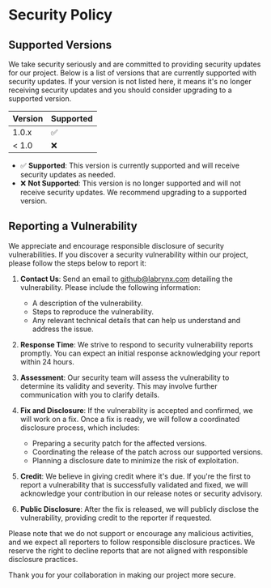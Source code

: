 # Security Policy

## Supported Versions

We take security seriously and are committed to providing security updates for our project. Below is a list of versions that are currently supported with security updates. If your version is not listed here, it means it's no longer receiving security updates and you should consider upgrading to a supported version.

| Version | Supported          |
| ------- | ------------------ |
| 1.0.x   | :white_check_mark: |
| < 1.0   | :x:                |

- :white_check_mark: **Supported**: This version is currently supported and will receive security updates as needed.
- :x: **Not Supported**: This version is no longer supported and will not receive security updates. We recommend upgrading to a supported version.

## Reporting a Vulnerability

We appreciate and encourage responsible disclosure of security vulnerabilities. If you discover a security vulnerability within our project, please follow the steps below to report it:

1. **Contact Us**: Send an email to [github@labrynx.com](mailto:github@labrynx.com) detailing the vulnerability. Please include the following information:
   - A description of the vulnerability.
   - Steps to reproduce the vulnerability.
   - Any relevant technical details that can help us understand and address the issue.

2. **Response Time**: We strive to respond to security vulnerability reports promptly. You can expect an initial response acknowledging your report within 24 hours.

3. **Assessment**: Our security team will assess the vulnerability to determine its validity and severity. This may involve further communication with you to clarify details.

4. **Fix and Disclosure**: If the vulnerability is accepted and confirmed, we will work on a fix. Once a fix is ready, we will follow a coordinated disclosure process, which includes:
   - Preparing a security patch for the affected versions.
   - Coordinating the release of the patch across our supported versions.
   - Planning a disclosure date to minimize the risk of exploitation.

5. **Credit**: We believe in giving credit where it's due. If you're the first to report a vulnerability that is successfully validated and fixed, we will acknowledge your contribution in our release notes or security advisory.

6. **Public Disclosure**: After the fix is released, we will publicly disclose the vulnerability, providing credit to the reporter if requested.

Please note that we do not support or encourage any malicious activities, and we expect all reporters to follow responsible disclosure practices. We reserve the right to decline reports that are not aligned with responsible disclosure practices.

Thank you for your collaboration in making our project more secure.
